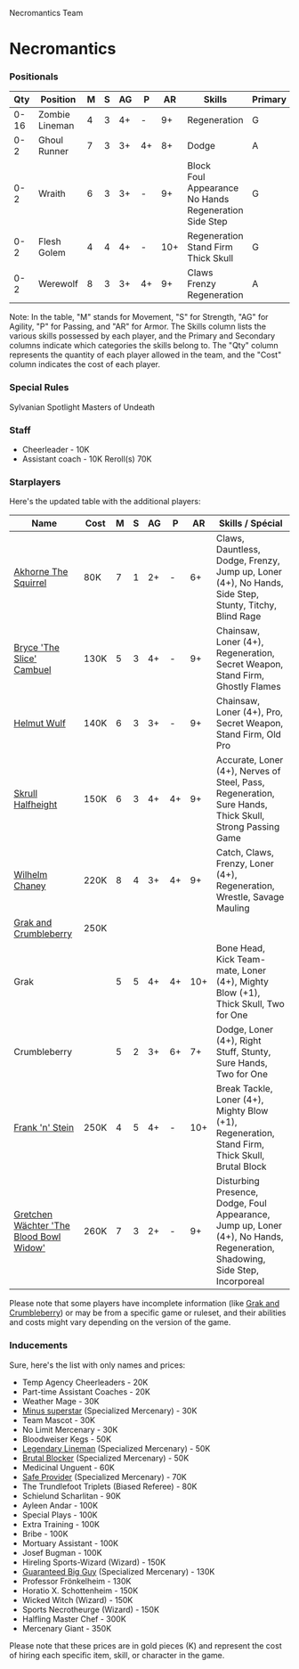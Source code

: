 ﻿
Necromantics Team

# Necromantics

### Positionals


| Qty  | Position        | M | S | AG | P  | AR | Skills                                   | Primary | Secondary | Cost |
| ---- | --------------- | - | - | -- | -- | -- | ---------------------------------------- | ------- | --------- | ---- |
| 0-16 | Zombie Lineman  | 4 | 3 | 4+ | -  | 9+ | Regeneration                             | G       | A S       | 40K  |
| 0-2  | Ghoul Runner    | 7 | 3 | 3+ | 4+ | 8+ | Dodge                                    | A       | G P S     | 75K  |
| 0-2  | Wraith          | 6 | 3 | 3+ | -  | 9+ | Block<br>Foul Appearance<br>No Hands<br>Regeneration<br>Side Step | G       | A S       | 95K  |
| 0-2  | Flesh Golem     | 4 | 4 | 4+ | -  | 10+ | Regeneration<br>Stand Firm<br>Thick Skull | G       | A S       | 115K |
| 0-2  | Werewolf        | 8 | 3 | 3+ | 4+ | 9+ | Claws<br>Frenzy<br>Regeneration          | A       | G P S     | 125K |

Note: In the table, "M" stands for Movement, "S" for Strength, "AG" for Agility, "P" for Passing, and "AR" for Armor. The Skills column lists the various skills possessed by each player, and the Primary and Secondary columns indicate which categories the skills belong to. The "Qty" column represents the quantity of each player allowed in the team, and the "Cost" column indicates the cost of each player.
### Special Rules
Sylvanian Spotlight
Masters of Undeath
### Staff
* Cheerleader - 10K
* Assistant coach - 10K
Reroll(s)
70K
### Starplayers
Here's the updated table with the additional players:

| Name                          | Cost | M   | S   | AG  | P   | AR  | Skills / Spécial                           |
| ----------------------------- | ---- | --- | --- | --- | --- | --- | ------------------------------------------ |
| [Akhorne The Squirrel](../starplayers/Akhorne_The_Squirrel.md)          | 80K  | 7   | 1   | 2+  | -   | 6+  | Claws, Dauntless, Dodge, Frenzy, Jump up, Loner (4+), No Hands, Side Step, Stunty, Titchy, Blind Rage |
| [Bryce 'The Slice' Cambuel](../starplayers/Bryce_'The_Slice'_Cambuel.md)     | 130K | 5   | 3   | 4+  | -   | 9+  | Chainsaw, Loner (4+), Regeneration, Secret Weapon, Stand Firm, Ghostly Flames |
| [Helmut Wulf](../starplayers/Helmut_Wulf.md)                   | 140K | 6   | 3   | 3+  | -   | 9+  | Chainsaw, Loner (4+), Pro, Secret Weapon, Stand Firm, Old Pro |
| [Skrull Halfheight](../starplayers/Skrull_Halfheight.md)             | 150K | 6   | 3   | 4+  | 4+  | 9+  | Accurate, Loner (4+), Nerves of Steel, Pass, Regeneration, Sure Hands, Thick Skull, Strong Passing Game |
| [Wilhelm Chaney](../starplayers/Wilhelm_Chaney.md)                | 220K | 8   | 4   | 3+  | 4+  | 9+  | Catch, Claws, Frenzy, Loner (4+), Regeneration, Wrestle, Savage Mauling |
| [Grak and Crumbleberry](../starplayers/Grak_and_Crumbleberry.md)         | 250K |     |     |     |     |     |                                        |
| Grak                          |      | 5   | 5   | 4+  | 4+  | 10+ | Bone Head, Kick Team-mate, Loner (4+), Mighty Blow (+1), Thick Skull, Two for One |
| Crumbleberry                  |      | 5   | 2   | 3+  | 6+  | 7+  | Dodge, Loner (4+), Right Stuff, Stunty, Sure Hands, Two for One |
| [Frank 'n' Stein](../starplayers/Frank_'n'_Stein.md)               | 250K | 4   | 5   | 4+  | -   | 10+ | Break Tackle, Loner (4+), Mighty Blow (+1), Regeneration, Stand Firm, Thick Skull, Brutal Block |
| [Gretchen Wächter 'The Blood Bowl Widow'](../starplayers/Gretchen_Wächter_'The_Blood_Bowl_Widow'.md) | 260K | 7 | 3   | 2+  | -   | 9+  | Disturbing Presence, Dodge, Foul Appearance, Jump up, Loner (4+), No Hands, Regeneration, Shadowing, Side Step, Incorporeal |

Please note that some players have incomplete information (like [Grak and Crumbleberry](../starplayers/Grak_and_Crumbleberry.md)) or may be from a specific game or ruleset, and their abilities and costs might vary depending on the version of the game.
### Inducements
Sure, here's the list with only names and prices:

* Temp Agency Cheerleaders - 20K
* Part-time Assistant Coaches - 20K
* Weather Mage - 30K
* [Minus superstar](../starplayers/Minus_superstar.md) (Specialized Mercenary) - 30K
* Team Mascot - 30K
* No Limit Mercenary - 30K
* Bloodweiser Kegs - 50K
* [Legendary Lineman](../starplayers/Legendary_Lineman.md) (Specialized Mercenary) - 50K
* [Brutal Blocker](../starplayers/Brutal_Blocker.md) (Specialized Mercenary) - 50K
* Medicinal Unguent - 60K
* [Safe Provider](../starplayers/Safe_Provider.md) (Specialized Mercenary) - 70K
* The Trundlefoot Triplets (Biased Referee) - 80K
* Schielund Scharlitan - 90K
* Ayleen Andar - 100K
* Special Plays - 100K
* Extra Training - 100K
* Bribe - 100K
* Mortuary Assistant - 100K
* Josef Bugman - 100K
* Hireling Sports-Wizard (Wizard) - 150K
* [Guaranteed Big Guy](../starplayers/Guaranteed_Big_Guy.md) (Specialized Mercenary) - 130K
* Professor Frönkelheim - 130K
* Horatio X. Schottenheim - 150K
* Wicked Witch (Wizard) - 150K
* Sports Necrotheurge (Wizard) - 150K
* Halfling Master Chef - 300K
* Mercenary Giant - 350K

Please note that these prices are in gold pieces (K) and represent the cost of hiring each specific item, skill, or character in the game.